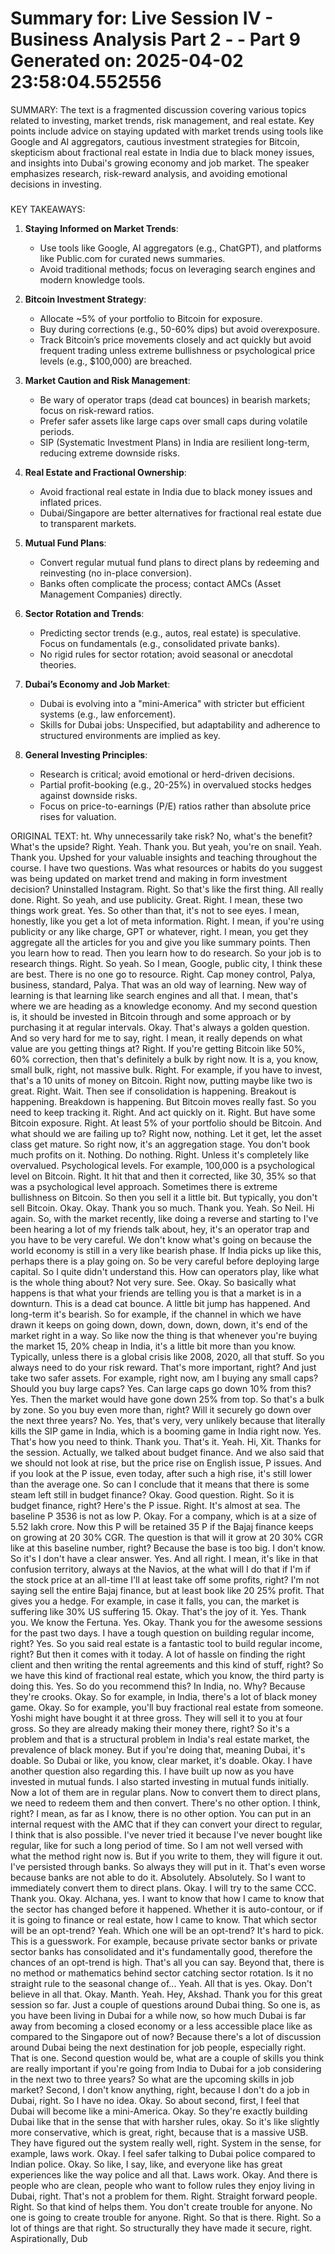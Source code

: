 Summary for: Live Session IV - Business Analysis Part 2 - - Part 9
Generated on: 2025-04-02 23:58:04.552556
==================================================

SUMMARY:
The text is a fragmented discussion covering various topics related to investing, market trends, risk management, and real estate. Key points include advice on staying updated with market trends using tools like Google and AI aggregators, cautious investment strategies for Bitcoin, skepticism about fractional real estate in India due to black money issues, and insights into Dubai's growing economy and job market. The speaker emphasizes research, risk-reward analysis, and avoiding emotional decisions in investing.

###

KEY TAKEAWAYS:
1. **Staying Informed on Market Trends**:  
   - Use tools like Google, AI aggregators (e.g., ChatGPT), and platforms like Public.com for curated news summaries.  
   - Avoid traditional methods; focus on leveraging search engines and modern knowledge tools.  

2. **Bitcoin Investment Strategy**:  
   - Allocate ~5% of your portfolio to Bitcoin for exposure.  
   - Buy during corrections (e.g., 50-60% dips) but avoid overexposure.  
   - Track Bitcoin’s price movements closely and act quickly but avoid frequent trading unless extreme bullishness or psychological price levels (e.g., $100,000) are breached.  

3. **Market Caution and Risk Management**:  
   - Be wary of operator traps (dead cat bounces) in bearish markets; focus on risk-reward ratios.  
   - Prefer safer assets like large caps over small caps during volatile periods.  
   - SIP (Systematic Investment Plans) in India are resilient long-term, reducing extreme downside risks.  

4. **Real Estate and Fractional Ownership**:  
   - Avoid fractional real estate in India due to black money issues and inflated prices.  
   - Dubai/Singapore are better alternatives for fractional real estate due to transparent markets.  

5. **Mutual Fund Plans**:  
   - Convert regular mutual fund plans to direct plans by redeeming and reinvesting (no in-place conversion).  
   - Banks often complicate the process; contact AMCs (Asset Management Companies) directly.  

6. **Sector Rotation and Trends**:  
   - Predicting sector trends (e.g., autos, real estate) is speculative. Focus on fundamentals (e.g., consolidated private banks).  
   - No rigid rules for sector rotation; avoid seasonal or anecdotal theories.  

7. **Dubai’s Economy and Job Market**:  
   - Dubai is evolving into a "mini-America" with stricter but efficient systems (e.g., law enforcement).  
   - Skills for Dubai jobs: Unspecified, but adaptability and adherence to structured environments are implied as key.  

8. **General Investing Principles**:  
   - Research is critical; avoid emotional or herd-driven decisions.  
   - Partial profit-booking (e.g., 20-25%) in overvalued stocks hedges against downside risks.  
   - Focus on price-to-earnings (P/E) ratios rather than absolute price rises for valuation.

ORIGINAL TEXT:
ht. Why unnecessarily take risk? No, what's the benefit? What's the upside? Right. Yeah. Thank you. But yeah, you're on snail. Yeah. Thank you. Upshed for your valuable insights and teaching throughout the course. I have two questions. Was what resources or habits do you suggest was being updated on market trend and making in form investment decision? Uninstalled Instagram. Right. So that's like the first thing. All really done. Right. So yeah, and use publicity. Great. Right. I mean, these two things work great. Yes. So other than that, it's not to see eyes. I mean, honestly, like you get a lot of meta information. Right. I mean, if you're using publicity or any like charge, GPT or whatever, right. I mean, you get they aggregate all the articles for you and give you like summary points. Then you learn how to read. Then you learn how to do research. So your job is to research things. Right. So yeah. So I mean, Google, public city, I think these are best. There is no one go to resource. Right. Cap money control, Palya, business, standard, Palya. That was an old way of learning. New way of learning is that learning like search engines and all that. I mean, that's where we are heading as a knowledge economy. And my second question is, it should be invested in Bitcoin through and some approach or by purchasing it at regular intervals. Okay. That's always a golden question. And so very hard for me to say, right. I mean, it really depends on what value are you getting things at? Right. If you're getting Bitcoin like 50%, 60% correction, then that's definitely a bulk by right now. It is a, you know, small bulk, right, not massive bulk. Right. For example, if you have to invest, that's a 10 units of money on Bitcoin. Right now, putting maybe like two is great. Right. Wait. Then see if consolidation is happening. Breakout is happening. Breakdown is happening. But Bitcoin moves really fast. So you need to keep tracking it. Right. And act quickly on it. Right. But have some Bitcoin exposure. Right. At least 5% of your portfolio should be Bitcoin. And what should we are failing up to? Right now, nothing. Let it get, let the asset class get mature. So right now, it's an aggregation stage. You don't book much profits on it. Nothing. Do nothing. Right. Unless it's completely like overvalued. Psychological levels. For example, 100,000 is a psychological level on Bitcoin. Right. It hit that and then it corrected, like 30, 35% so that was a psychological level approach. Sometimes there is extreme bullishness on Bitcoin. So then you sell it a little bit. But typically, you don't sell Bitcoin. Okay. Okay. Thank you so much. Thank you. Yeah. So Neil. Hi again. So, with the market recently, like doing a reverse and starting to I've been hearing a lot of my friends talk about, hey, it's an operator trap and you have to be very careful. We don't know what's going on because the world economy is still in a very like bearish phase. If India picks up like this, perhaps there is a play going on. So be very careful before deploying large capital. So I quite didn't understand this. How can operators play, like what is the whole thing about? Not very sure. See. Okay. So basically what happens is that what your friends are telling you is that a market is in a downturn. This is a dead cat bounce. A little bit jump has happened. And long-term it's bearish. So for example, if the channel in which we have drawn it keeps on going down, down, down, down, down, it's end of the market right in a way. So like now the thing is that whenever you're buying the market 15, 20% cheap in India, it's a little bit more than you know. Typically, unless there is a global crisis like 2008, 2020, all that stuff. So you always need to do your risk reward. That's more important, right? And just take two safer assets. For example, right now, am I buying any small caps? Should you buy large caps? Yes. Can large caps go down 10% from this? Yes. Then the market would have gone down 25% from top. So that's a bulk by zone. So you buy even more than, right? Will it securely go down over the next three years? No. Yes, that's very, very unlikely because that literally kills the SIP game in India, which is a booming game in India right now. Yes. That's how you need to think. Thank you. That's it. Yeah. Hi, Xit. Thanks for the session. Actually, we talked about budget finance. And we also said that we should not look at rise, but the price rise on English issue, P issues. And if you look at the P issue, even today, after such a high rise, it's still lower than the average one. So can I conclude that it means that there is some steam left still in budget finance? Okay. Good question. Right. So it is budget finance, right? Here's the P issue. Right. It's almost at sea. The baseline P 3536 is not as low P. Okay. For a company, which is at a size of 5.52 lakh crore. Now this P will be retained 35 P if the Bajaj finance keeps on growing at 20 30% CGR. The question is that will it grow at 20 30% CGR like at this baseline number, right? Because the base is too big. I don't know. So it's I don't have a clear answer. Yes. And all right. I mean, it's like in that confusion territory, always at the Navios, at the what will I do that if I'm if the stock price at an all-time I'll at least take off some profits, right? I'm not saying sell the entire Bajaj finance, but at least book like 20 25% profit. That gives you a hedge. For example, in case it falls, you can, the market is suffering like 30% US suffering 15. Okay. That's the joy of it. Yes. Thank you. We know the Fertuna. Yes. Okay. Thank you for the awesome sessions for the past two days. I have a tough question on building regular income, right? Yes. So you said real estate is a fantastic tool to build regular income, right? But then it comes with it today. A lot of hassle on finding the right client and then writing the rental agreements and this kind of stuff, right? So we have this kind of fractional real estate, which you know, the third party is doing this. Yes. So do you recommend this? In India, no. Why? Because they're crooks. Okay. So for example, in India, there's a lot of black money game. Okay. So for example, you'll buy fractional real estate from someone. Yoshi might have bought it at three gross. They will sell it to you at four gross. So they are already making their money there, right? So it's a problem and that is a structural problem in India's real estate market, the prevalence of black money. But if you're doing that, meaning Dubai, it's doable. So Dubai or like, you know, clear market, it's doable. Okay. I have another question also regarding this. I have built up now as you have invested in mutual funds. I also started investing in mutual funds initially. Now a lot of them are in regular plans. Now to convert them to direct plans, we need to redeem them and then convert. There's no other option. I think, right? I mean, as far as I know, there is no other option. You can put in an internal request with the AMC that if they can convert your direct to regular, I think that is also possible. I've never tried it because I've never bought like regular, like for such a long period of time. So I am not well versed with what the method right now is. But if you write to them, they will figure it out. I've persisted through banks. So always they will put in it. That's even worse because banks are not able to do it. Absolutely. Absolutely. So I want to immediately convert them to direct plans. Okay. I will try to the same CCC. Thank you. Okay. Alchana, yes. I want to know that how I came to know that the sector has changed before it happened. Whether it is auto-contour, or if it is going to finance or real estate, how I came to know. That which sector will be an opt-trend? Yeah. Which one will be an opt-trend? It's hard to pick. This is a guesswork. For example, because private sector banks or private sector banks has consolidated and it's fundamentally good, therefore the chances of an opt-trend is high. That's all you can say. Beyond that, there is no method or mathematics behind sector catching sector rotation. Is it no straight rule to the seasonal change of... Yeah. All that is yes. Okay. Don't believe in all that. Okay. Manth. Yeah. Hey, Akshad. Thank you for this great session so far. Just a couple of questions around Dubai thing. So one is, as you have been living in Dubai for a while now, so how much Dubai is far away from becoming a closed economy or a less accessible place like as compared to the Singapore out of now? Because there's a lot of discussion around Dubai being the next destination for job people, especially right. That is one. Second question would be, what are a couple of skills you think are really important if you're going from India to Dubai for a job considering in the next two to three years? So what are the upcoming skills in job market? Second, I don't know anything, right, because I don't do a job in Dubai, right. So I have no idea. Okay. So about second, first, I feel that Dubai will become like a mini-America. Okay. So they're exactly building Dubai like that in the sense that with harsher rules, okay. So it's like slightly more conservative, which is great, right, because that is a massive USB. They have figured out the system really well, right. System in the sense, for example, laws work. Okay. I feel safer talking to Dubai police compared to Indian police. Okay. So like, I say, like, and everyone like has great experiences like the way police and all that. Laws work. Okay. And there is people who are clean, people who want to follow rules they enjoy living in Dubai, right. That's not a problem for them. Right. Straight forward people. Right. So that kind of helps them. You don't create trouble for anyone. No one is going to create trouble for anyone. Right. So that is there. Right. So a lot of things are that right. So structurally they have made it secure, right. Aspirationally, Dub